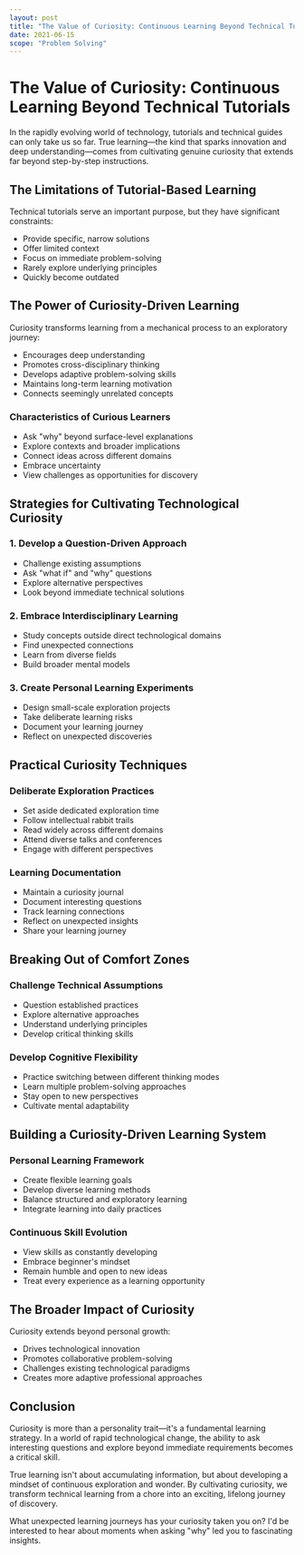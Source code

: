 ```yaml
---
layout: post
title: "The Value of Curiosity: Continuous Learning Beyond Technical Tutorials"
date: 2021-06-15
scope: "Problem Solving"
---
```


# The Value of Curiosity: Continuous Learning Beyond Technical Tutorials

In the rapidly evolving world of technology, tutorials and technical guides can only take us so far. True learning—the kind that sparks innovation and deep understanding—comes from cultivating genuine curiosity that extends far beyond step-by-step instructions.

## The Limitations of Tutorial-Based Learning

Technical tutorials serve an important purpose, but they have significant constraints:
- Provide specific, narrow solutions
- Offer limited context
- Focus on immediate problem-solving
- Rarely explore underlying principles
- Quickly become outdated

## The Power of Curiosity-Driven Learning

Curiosity transforms learning from a mechanical process to an exploratory journey:
- Encourages deep understanding
- Promotes cross-disciplinary thinking
- Develops adaptive problem-solving skills
- Maintains long-term learning motivation
- Connects seemingly unrelated concepts

### Characteristics of Curious Learners
- Ask "why" beyond surface-level explanations
- Explore contexts and broader implications
- Connect ideas across different domains
- Embrace uncertainty
- View challenges as opportunities for discovery

## Strategies for Cultivating Technological Curiosity

### 1. Develop a Question-Driven Approach
- Challenge existing assumptions
- Ask "what if" and "why" questions
- Explore alternative perspectives
- Look beyond immediate technical solutions

### 2. Embrace Interdisciplinary Learning
- Study concepts outside direct technological domains
- Find unexpected connections
- Learn from diverse fields
- Build broader mental models

### 3. Create Personal Learning Experiments
- Design small-scale exploration projects
- Take deliberate learning risks
- Document your learning journey
- Reflect on unexpected discoveries

## Practical Curiosity Techniques

### Deliberate Exploration Practices
- Set aside dedicated exploration time
- Follow intellectual rabbit trails
- Read widely across different domains
- Attend diverse talks and conferences
- Engage with different perspectives

### Learning Documentation
- Maintain a curiosity journal
- Document interesting questions
- Track learning connections
- Reflect on unexpected insights
- Share your learning journey

## Breaking Out of Comfort Zones

### Challenge Technical Assumptions
- Question established practices
- Explore alternative approaches
- Understand underlying principles
- Develop critical thinking skills

### Develop Cognitive Flexibility
- Practice switching between different thinking modes
- Learn multiple problem-solving approaches
- Stay open to new perspectives
- Cultivate mental adaptability

## Building a Curiosity-Driven Learning System

### Personal Learning Framework
- Create flexible learning goals
- Develop diverse learning methods
- Balance structured and exploratory learning
- Integrate learning into daily practices

### Continuous Skill Evolution
- View skills as constantly developing
- Embrace beginner's mindset
- Remain humble and open to new ideas
- Treat every experience as a learning opportunity

## The Broader Impact of Curiosity

Curiosity extends beyond personal growth:
- Drives technological innovation
- Promotes collaborative problem-solving
- Challenges existing technological paradigms
- Creates more adaptive professional approaches

## Conclusion

Curiosity is more than a personality trait—it's a fundamental learning strategy. In a world of rapid technological change, the ability to ask interesting questions and explore beyond immediate requirements becomes a critical skill.

True learning isn't about accumulating information, but about developing a mindset of continuous exploration and wonder. By cultivating curiosity, we transform technical learning from a chore into an exciting, lifelong journey of discovery.

What unexpected learning journeys has your curiosity taken you on? I'd be interested to hear about moments when asking "why" led you to fascinating insights.
